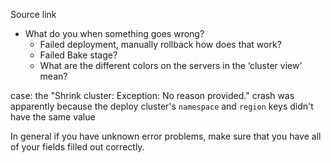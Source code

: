 Source link


- What do you when something goes wrong?
  - Failed deployment, manually rollback how does that work?
  - Failed Bake stage?
  - What are the different colors on the servers in the ‘cluster view’ mean?


case:
the "Shrink cluster: Exception: No reason provided." crash was apparently because the deploy cluster's `namespace` and `region` keys didn't have the same value

In general if you have unknown error problems, make sure that you have all of your fields filled out correctly.